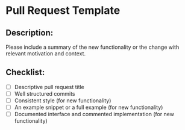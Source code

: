 # Pull Request Template

## Description:
Please include a summary of the new functionality or the change with relevant motivation and context.

## Checklist:
 - [ ] Descriptive pull request title
 - [ ] Well structured commits
 - [ ] Consistent style (for new functionality)
 - [ ] An example snippet or a full example (for new functionality)
 - [ ] Documented interface and commented implementation (for new functionality)
